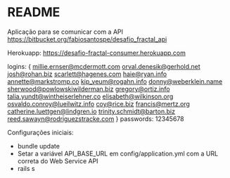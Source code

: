 # README

Aplicação para se comunicar com a API https://bitbucket.org/fabiosantospe/desafio_fractal_api

Herokuapp: https://desafio-fractal-consumer.herokuapp.com

logins: {
	millie.ernser@mcdermott.com
 	orval.denesik@gerhold.net
 	josh@rohan.biz
 	scarlett@hagenes.com
 	haie@ryan.info
 	annette@markstromp.co
	kip_veum@rogahn.info
  donny@weberklein.name
	sherwood@powlowskiwilderman.biz
	gregory@ortiz.info
	talia.yundt@wintheiserlehner.co
	elisabeth@wilkinson.org
	osvaldo.conroy@lueilwitz.info
	coy@rice.biz
	francis@mertz.org
	catherine.luettgen@lindgren.io
	trinity.schmidt@barton.biz
	reed.sawayn@rodriguezstracke.com
}
passwords: 12345678

Configurações iniciais:

- bundle update
- Setar a variável API_BASE_URL em config/application.yml com a URL correta do Web Service API
- rails s
